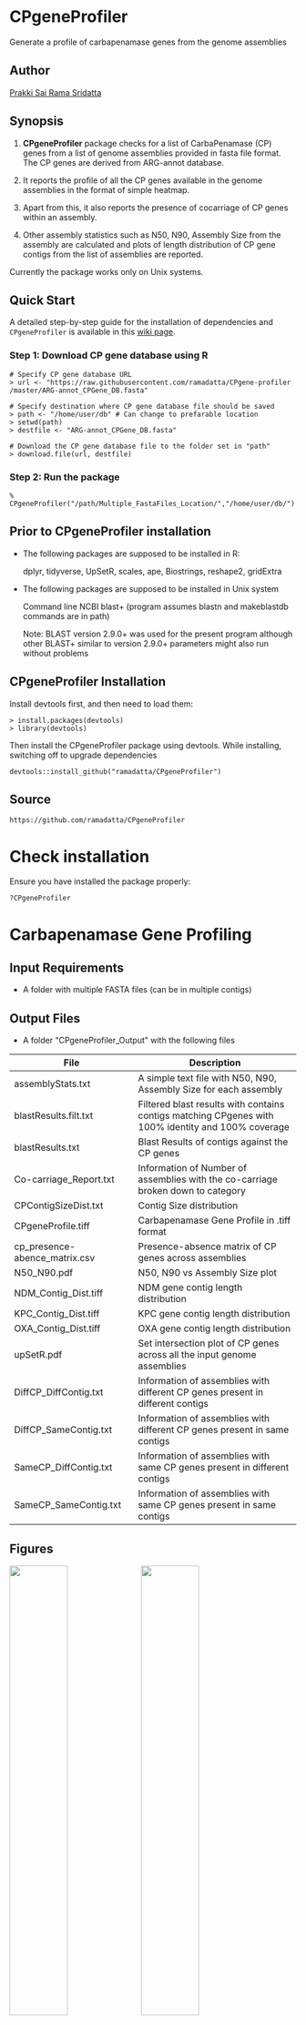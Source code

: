 # CPgeneProfiler
Generate a profile of carbapenamase genes from the genome assemblies

## Author
[Prakki Sai Rama Sridatta](https://twitter.com/prakki_rama)

## Synopsis

1) **CPgeneProfiler** package checks for a list of CarbaPenamase (CP) genes from a list of
 genome assemblies provided in fasta file format. The CP genes are derived from ARG-annot
 database.
 
2) It reports the profile of all the CP genes available in the genome assemblies
 in the format of simple heatmap.
 
3) Apart from this, it also reports the presence of cocarriage of CP genes within
 an assembly. 
 
4) Other assembly statistics such as N50, N90, Assembly Size from the
 assembly are calculated and plots of length distribution of CP gene contigs from
 the list of assemblies are reported.  
 
 Currently the package works only on Unix systems.

  ## Quick Start
  
  A detailed step-by-step guide for the installation of dependencies and `CPgeneProfiler` is available in this [wiki page](https://github.com/ramadatta/CPgeneProfiler/wiki/Step-by-Step-Guide). 

### Step 1: Download CP gene database using R
```
# Specify CP gene database URL 
> url <- "https://raw.githubusercontent.com/ramadatta/CPgene-profiler
/master/ARG-annot_CPGene_DB.fasta"

# Specify destination where CP gene database file should be saved 
> path <- "/home/user/db" # Can change to prefarable location
> setwd(path)
> destfile <- "ARG-annot_CPGene_DB.fasta"

# Download the CP gene database file to the folder set in "path"
> download.file(url, destfile)
```
### Step 2: Run the package
```
% CPgeneProfiler("/path/Multiple_FastaFiles_Location/","/home/user/db/")
```

## Prior to CPgeneProfiler installation

- The following packages are supposed to be installed in R:

  dplyr,
	 tidyverse,
	 UpSetR,
	 scales,
	 ape,
	 Biostrings,
	 reshape2,
	 gridExtra
	 
- The following packages are supposed to be installed in Unix system

    Command line NCBI blast+ (program assumes blastn and makeblastdb commands are in path)
    
    Note: BLAST version 2.9.0+ was used for the present program although other BLAST+ similar to version 2.9.0+ parameters might also run without problems
    

## CPgeneProfiler Installation

Install devtools first, and then need to load them:
```
> install.packages(devtools)
> library(devtools)
```

Then install the CPgeneProfiler package using devtools. While installing, switching off to upgrade dependencies
```
devtools::install_github("ramadatta/CPgeneProfiler")
```

## Source
```
https://github.com/ramadatta/CPgeneProfiler
```

# Check installation
Ensure you have installed the package properly:
```
?CPgeneProfiler
```
# Carbapenamase Gene Profiling

## Input Requirements
* A folder with multiple FASTA files (can be in multiple contigs)

## Output Files

* A folder "CPgeneProfiler_Output" with the following files

File | Description
----------|--------------
assemblyStats.txt | A simple text file with N50, N90, Assembly Size for each assembly
blastResults.filt.txt | Filtered blast results with contains contigs matching CPgenes with 100% identity and 100% coverage
blastResults.txt | Blast Results of contigs against the CP genes
Co-carriage_Report.txt | Information of Number of assemblies with the co-carriage broken down to category
CPContigSizeDist.txt | Contig Size distribution
CPgeneProfile.tiff | Carbapenamase Gene Profile in .tiff format
cp_presence-abence_matrix.csv | Presence-absence matrix of CP genes across assemblies
N50_N90.pdf | N50, N90 vs Assembly Size plot
NDM_Contig_Dist.tiff | NDM gene contig length distribution
KPC_Contig_Dist.tiff | KPC gene contig length distribution
OXA_Contig_Dist.tiff | OXA gene contig length distribution
upSetR.pdf | Set intersection plot of CP genes across all the input genome assemblies
DiffCP_DiffContig.txt | Information of assemblies with different CP genes present in different contigs
DiffCP_SameContig.txt | Information of assemblies with different CP genes present in same contigs 
SameCP_DiffContig.txt | Information of assemblies with same CP genes present in different contigs
SameCP_SameContig.txt | Information of assemblies with same CP genes present in same contigs

## Figures
<img src="https://user-images.githubusercontent.com/3212461/84586791-e28f2180-ae4c-11ea-9701-78f1983145ed.jpg" width="45%"></img> <img src="https://user-images.githubusercontent.com/3212461/84586928-c93aa500-ae4d-11ea-8f24-ff11f20a5cfe.jpg" width="45%"></img> <img src="https://user-images.githubusercontent.com/3212461/84586793-e622a880-ae4c-11ea-9037-0b245fb9d681.jpg" width="45%"></img> <img src="https://user-images.githubusercontent.com/3212461/84586795-e7ec6c00-ae4c-11ea-9d52-3d55abac4f7f.jpg" width="45%"></img> <img src="https://user-images.githubusercontent.com/3212461/84586923-c5a71e00-ae4d-11ea-9613-e8a3a7ddc921.jpg" width="45%"></img> <img src="https://user-images.githubusercontent.com/3212461/84586925-c8097800-ae4d-11ea-9ecc-687aa00c70da.jpg" width="45%"></img> 

Figures: 1) Carbapenamase Gene Profile (Top left) 2) Set intersection plot of CP genes across all the input genome assemblies (Top Right) 3-4) CP gene-containing contig length plots KPC (Middle left), OXA gene (Middle right) 5) Assembly Size vs N50 plot (Bottom left) 6) Assembly Size vs N90 plot (Bottom right)

## Version 
version 2.1.0

## References

Jake R Conway, Alexander Lex, Nils Gehlenborg, UpSetR: an R package for the visualization of intersecting sets and their properties, Bioinformatics, Volume 33, Issue 18, 15 September 2017, Pages 2938–2940, https://doi.org/10.1093/bioinformatics/btx364

Gupta, Sushim Kumar, et al. "ARG-ANNOT, a new bioinformatic tool to discover antibiotic resistance genes in bacterial genomes." Antimicrobial agents and chemotherapy 58.1 (2014): 212-220.

Functional overlap of the Arabidopsis leaf and root microbiota. Bai Y, Müller DB, Srinivas G, Garrido-Oter R, Potthoff E, Rott M, Dombrowski N, Münch PC, Spaepen S, Remus-Emsermann M, Hüttel B, McHardy AC, Vorholt JA, Schulze-Lefert P. Nature. 2015 Dec 2. doi: 10.1038/nature16192.
